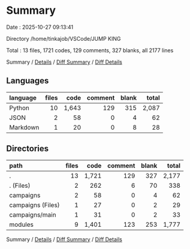 # Summary

Date : 2025-10-27 09:13:41

Directory /home/tinkajob/VSCode/JUMP KING

Total : 13 files,  1721 codes, 129 comments, 327 blanks, all 2177 lines

Summary / [Details](details.md) / [Diff Summary](diff.md) / [Diff Details](diff-details.md)

## Languages
| language | files | code | comment | blank | total |
| :--- | ---: | ---: | ---: | ---: | ---: |
| Python | 10 | 1,643 | 129 | 315 | 2,087 |
| JSON | 2 | 58 | 0 | 4 | 62 |
| Markdown | 1 | 20 | 0 | 8 | 28 |

## Directories
| path | files | code | comment | blank | total |
| :--- | ---: | ---: | ---: | ---: | ---: |
| . | 13 | 1,721 | 129 | 327 | 2,177 |
| . (Files) | 2 | 262 | 6 | 70 | 338 |
| campaigns | 2 | 58 | 0 | 4 | 62 |
| campaigns (Files) | 1 | 27 | 0 | 2 | 29 |
| campaigns/main | 1 | 31 | 0 | 2 | 33 |
| modules | 9 | 1,401 | 123 | 253 | 1,777 |

Summary / [Details](details.md) / [Diff Summary](diff.md) / [Diff Details](diff-details.md)